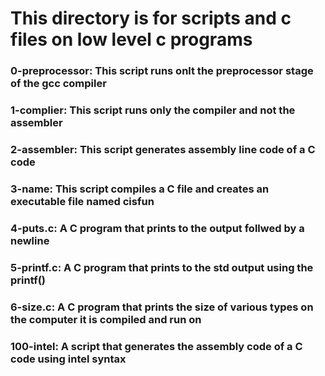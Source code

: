 # This directory is for scripts and c files on low level c programs


### 0-preprocessor: This script runs onlt the preprocessor stage of the gcc compiler

### 1-complier: This script runs only the compiler and not the assembler

### 2-assembler: This script generates assembly line code of a C code

### 3-name: This script compiles a C file and creates an executable file named cisfun

### 4-puts.c: A C program that prints to the output follwed by a newline

### 5-printf.c: A C program that prints to the std output using the printf()

### 6-size.c: A C program that prints the size of various types on the computer it is compiled and run on

### 100-intel: A script that generates the assembly code of a C code using intel syntax
